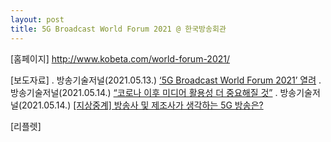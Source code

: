 ```yaml
---
layout: post
title: 5G Broadcast World Forum 2021 @ 한국방송회관
---
```




[홈페이지] http://www.kobeta.com/world-forum-2021/

[보도자료] 
. 방송기술저널(2021.05.13.) [‘5G Broadcast World Forum 2021’ 열려](http://journal.kobeta.com/5g-broadcast-world-forum-2021-%ec%97%b4%eb%a0%a4/)
. 방송기술저널(2021.05.14.) [“코로나 이후 미디어 활용성 더 중요해질 것”](http://journal.kobeta.com/%ec%bd%94%eb%a1%9c%eb%82%98-%ec%9d%b4%ed%9b%84-%eb%af%b8%eb%94%94%ec%96%b4-%ed%99%9c%ec%9a%a9%ec%84%b1-%eb%8d%94-%ec%a4%91%ec%9a%94%ed%95%b4%ec%a7%88-%ea%b2%83/)
. 방송기술저널(2021.05.14.) [[지상중계] 방송사 및 제조사가 생각하는 5G 방송은?](http://journal.kobeta.com/5g-broadcast-world-forum-2021-%ec%97%b4%eb%a0%a4/)

[리플렛] 
